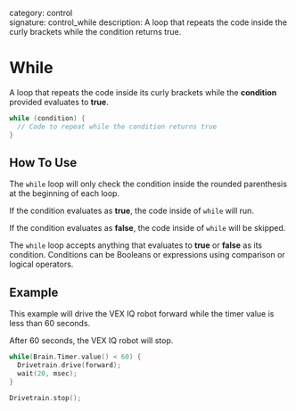 category: control  
signature: control_while
description: A loop that repeats the code inside the curly brackets while the condition returns true. 

# While

A loop that repeats the code inside its curly brackets while the **condition** provided evaluates to **true**.   

```cpp
while (condition) {
  // Code to repeat while the condition returns true
}
```

## How To Use

The `while` loop will only check the condition inside the rounded parenthesis at the beginning of each loop. 

If the condition evaluates as **true**, the code inside of `while` will run.

If the condition evaluates as **false**, the code inside of `while` will be skipped.

The `while` loop accepts anything that evaluates to **true** or **false** as its condition. Conditions can be Booleans or expressions using comparison or logical operators.  

## Example

This example will drive the VEX IQ robot forward while the timer value is less than 60 seconds.

After 60 seconds, the VEX IQ robot will stop.

```cpp
while(Brain.Timer.value() < 60) {
  Drivetrain.drive(forward);
  wait(20, msec);
}

Drivetrain.stop();
```

<advanced>
</advanced>